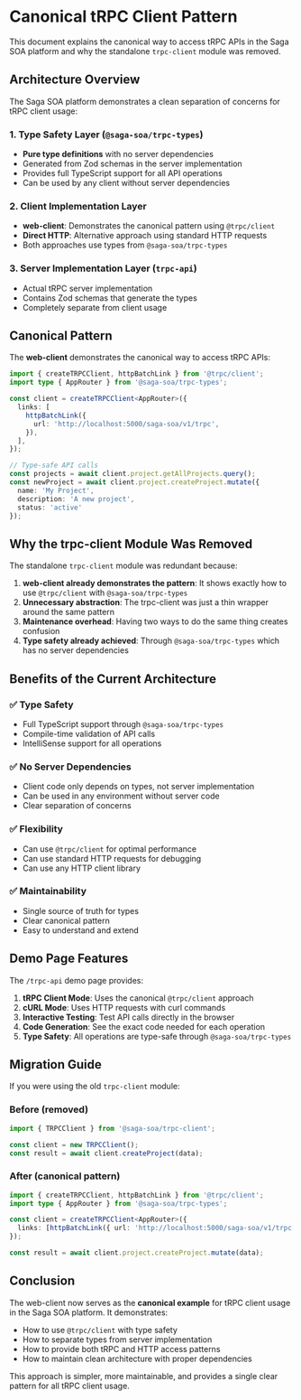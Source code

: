 # Canonical tRPC Client Pattern

This document explains the canonical way to access tRPC APIs in the Saga SOA platform and why the standalone `trpc-client` module was removed.

## Architecture Overview

The Saga SOA platform demonstrates a clean separation of concerns for tRPC client usage:

### 1. Type Safety Layer (`@saga-soa/trpc-types`)
- **Pure type definitions** with no server dependencies
- Generated from Zod schemas in the server implementation
- Provides full TypeScript support for all API operations
- Can be used by any client without server dependencies

### 2. Client Implementation Layer
- **web-client**: Demonstrates the canonical pattern using `@trpc/client`
- **Direct HTTP**: Alternative approach using standard HTTP requests
- Both approaches use types from `@saga-soa/trpc-types`

### 3. Server Implementation Layer (`trpc-api`)
- Actual tRPC server implementation
- Contains Zod schemas that generate the types
- Completely separate from client usage

## Canonical Pattern

The **web-client** demonstrates the canonical way to access tRPC APIs:

```typescript
import { createTRPCClient, httpBatchLink } from '@trpc/client';
import type { AppRouter } from '@saga-soa/trpc-types';

const client = createTRPCClient<AppRouter>({
  links: [
    httpBatchLink({
      url: 'http://localhost:5000/saga-soa/v1/trpc',
    }),
  ],
});

// Type-safe API calls
const projects = await client.project.getAllProjects.query();
const newProject = await client.project.createProject.mutate({
  name: 'My Project',
  description: 'A new project',
  status: 'active'
});
```

## Why the trpc-client Module Was Removed

The standalone `trpc-client` module was redundant because:

1. **web-client already demonstrates the pattern**: It shows exactly how to use `@trpc/client` with `@saga-soa/trpc-types`
2. **Unnecessary abstraction**: The trpc-client was just a thin wrapper around the same pattern
3. **Maintenance overhead**: Having two ways to do the same thing creates confusion
4. **Type safety already achieved**: Through `@saga-soa/trpc-types` which has no server dependencies

## Benefits of the Current Architecture

### ✅ Type Safety
- Full TypeScript support through `@saga-soa/trpc-types`
- Compile-time validation of API calls
- IntelliSense support for all operations

### ✅ No Server Dependencies
- Client code only depends on types, not server implementation
- Can be used in any environment without server code
- Clear separation of concerns

### ✅ Flexibility
- Can use `@trpc/client` for optimal performance
- Can use standard HTTP requests for debugging
- Can use any HTTP client library

### ✅ Maintainability
- Single source of truth for types
- Clear canonical pattern
- Easy to understand and extend

## Demo Page Features

The `/trpc-api` demo page provides:

1. **tRPC Client Mode**: Uses the canonical `@trpc/client` approach
2. **cURL Mode**: Uses HTTP requests with curl commands
3. **Interactive Testing**: Test API calls directly in the browser
4. **Code Generation**: See the exact code needed for each operation
5. **Type Safety**: All operations are type-safe through `@saga-soa/trpc-types`

## Migration Guide

If you were using the old `trpc-client` module:

### Before (removed)
```typescript
import { TRPCClient } from '@saga-soa/trpc-client';

const client = new TRPCClient();
const result = await client.createProject(data);
```

### After (canonical pattern)
```typescript
import { createTRPCClient, httpBatchLink } from '@trpc/client';
import type { AppRouter } from '@saga-soa/trpc-types';

const client = createTRPCClient<AppRouter>({
  links: [httpBatchLink({ url: 'http://localhost:5000/saga-soa/v1/trpc' })],
});

const result = await client.project.createProject.mutate(data);
```

## Conclusion

The web-client now serves as the **canonical example** for tRPC client usage in the Saga SOA platform. It demonstrates:

- How to use `@trpc/client` with type safety
- How to separate types from server implementation
- How to provide both tRPC and HTTP access patterns
- How to maintain clean architecture with proper dependencies

This approach is simpler, more maintainable, and provides a single clear pattern for all tRPC client usage. 